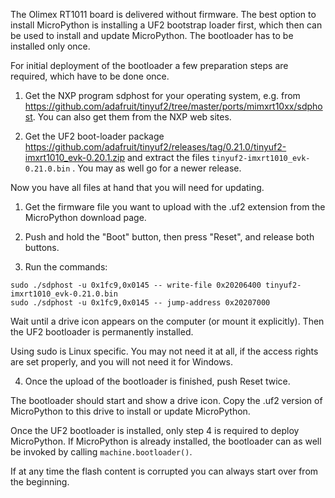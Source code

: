 The Olimex RT1011 board is delivered without firmware. The best option to
install MicroPython is installing a UF2 bootstrap loader first, which then can be
used to install and update MicroPython. The bootloader has to be installed
only once.

For initial deployment of the bootloader a few preparation steps are required, which
have to be done once.

1. Get the NXP program sdphost for your operating system, e.g. from
https://github.com/adafruit/tinyuf2/tree/master/ports/mimxrt10xx/sdphost.
You can also get them from the NXP web sites.

2. Get the UF2 boot-loader package https://github.com/adafruit/tinyuf2/releases/tag/0.21.0/tinyuf2-imxrt1010_evk-0.20.1.zip and extract the files `tinyuf2-imxrt1010_evk-0.21.0.bin`
. You may as well go for a newer release.

Now you have all files at hand that you will need for updating.

1. Get the firmware file you want to upload  with the .uf2 extension from the MicroPython download page.

2. Push and hold the "Boot" button, then press "Reset", and release both buttons.

3. Run the commands:

```
sudo ./sdphost -u 0x1fc9,0x0145 -- write-file 0x20206400 tinyuf2-imxrt1010_evk-0.21.0.bin
sudo ./sdphost -u 0x1fc9,0x0145 -- jump-address 0x20207000
```
Wait until a drive icon appears on the computer (or mount it explicitly). Then the UF2 bootloader
is permanently installed.

Using sudo is Linux specific. You may not need it at all, if the access rights are set properly,
and you will not need it for Windows.

4. Once the upload of the bootloader is finished, push Reset twice.

The bootloader should start and show a drive icon. Copy the .uf2 version of MicroPython
to this drive to install or update MicroPython.

Once the UF2 bootloader is installed, only step 4 is required to deploy MicroPython. If
MicroPython is already installed, the bootloader can as well be invoked by calling
`machine.bootloader()`.

If at any time the flash content is corrupted you can always start over from the beginning.
